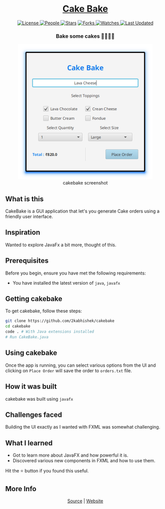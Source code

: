 <div align = "center">

<h1><a href="https://2kabhishek.github.io/cakebake">Cake Bake</a></h1>

<a href="https://github.com/2KAbhishek/cakebake/blob/main/LICENSE">
<img alt="License" src="https://img.shields.io/github/license/2kabhishek/cakebake?style=flat&color=eee&label="> </a>

<a href="https://github.com/2KAbhishek/cakebake/graphs/contributors">
<img alt="People" src="https://img.shields.io/github/contributors/2kabhishek/cakebake?style=flat&color=ffaaf2&label=People"> </a>

<a href="https://github.com/2KAbhishek/cakebake/stargazers">
<img alt="Stars" src="https://img.shields.io/github/stars/2kabhishek/cakebake?style=flat&color=98c379&label=Stars"></a>

<a href="https://github.com/2KAbhishek/cakebake/network/members">
<img alt="Forks" src="https://img.shields.io/github/forks/2kabhishek/cakebake?style=flat&color=66a8e0&label=Forks"> </a>

<a href="https://github.com/2KAbhishek/cakebake/watchers">
<img alt="Watches" src="https://img.shields.io/github/watchers/2kabhishek/cakebake?style=flat&color=f5d08b&label=Watches"> </a>

<a href="https://github.com/2KAbhishek/cakebake/pulse">
<img alt="Last Updated" src="https://img.shields.io/github/last-commit/2kabhishek/cakebake?style=flat&color=e06c75&label="> </a>

<h3>Bake some cakes 🎂👨🏼‍🍳</h3>

<figure>
  <img src= "images/screenshot.png" alt="cakebake Demo">
  <br/>
  <figcaption>cakebake screenshot</figcaption>
</figure>

</div>

## What is this

CakeBake is a GUI application that let's you generate Cake orders using a friendly user interface.

## Inspiration

Wanted to explore JavaFx a bit more, thought of this.

## Prerequisites

Before you begin, ensure you have met the following requirements:

- You have installed the latest version of `java`, `javafx`

## Getting cakebake

To get cakebake, follow these steps:

```bash
git clone https://github.com/2kabhishek/cakebake
cd cakebake
code . # With Java extensions installed
# Run CakeBake.java
```

## Using cakebake

Once the app is running, you can select various options from the UI and clicking on `Place Order` will save the order to `orders.txt` file.

## How it was built

cakebake was built using `javafx`

## Challenges faced

Building the UI exactly as I wanted with FXML was somewhat challenging.

## What I learned

- Got to learn more about JavaFX and how powerful it is.
- Discovered various new components in FXML and how to use them.

Hit the ⭐ button if you found this useful.

## More Info

<div align="center">

<a href="https://github.com/2KAbhishek/cakebake">Source</a> | <a href="https://2kabhishek.github.io/cakebake">Website</a>

</div>
